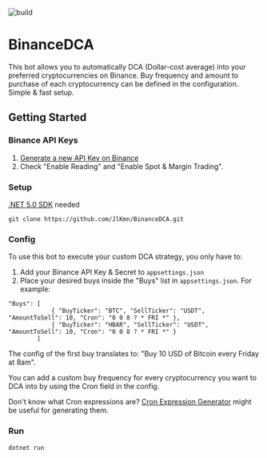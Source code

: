 ![build](https://github.com/JlKmn/BinanceDCA/actions/workflows/dotnet.yml/badge.svg)
# BinanceDCA
This bot allows you to automatically DCA (Dollar-cost average) into your preferred cryptocurrencies on Binance. Buy frequency and amount to purchase of each cryptocurrency can be defined in the configuration. Simple & fast setup.

## Getting Started
### Binance API Keys
1. [Generate a new API Key on Binance](https://www.binance.com/en/my/settings/api-management)
2. Check "Enable Reading" and "Enable Spot & Margin Trading".

### Setup
[.NET 5.0 SDK](https://dotnet.microsoft.com/download/dotnet/5.0) needed
```
git clone https://github.com/JlKmn/BinanceDCA.git
```

### Config
To use this bot to execute your custom DCA strategy, you only have to:
1. Add your Binance API Key & Secret to `appsettings.json`
2. Place your desired buys inside the "Buys" list in `appsettings.json`. For example:
```
"Buys": [
            { "BuyTicker": "BTC", "SellTicker": "USDT", "AmountToSell": 10, "Cron": "0 0 8 ? * FRI *" },
            { "BuyTicker": "HBAR", "SellTicker": "USDT", "AmountToSell": 10, "Cron": "0 0 8 ? * FRI *" }
        ]
```
The config of the first buy translates to: "Buy 10 USD of Bitcoin every Friday at 8am".

You can add a custom buy frequency for every cryptocurrency you want to DCA into by using the Cron field in the config.

Don't know what Cron expressions are? [Cron Expression Generator](https://www.freeformatter.com/cron-expression-generator-quartz.html) might be useful for generating them.

### Run
```
dotnet run
```
